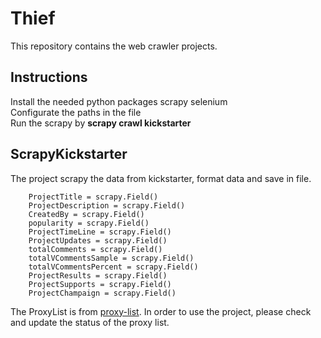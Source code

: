 # Thief
This repository contains the web crawler projects.

## Instructions
Install the needed python packages scrapy selenium  
Configurate the paths in the file  
Run the scrapy by **scrapy crawl kickstarter**  

## ScrapyKickstarter
The project scrapy the data from kickstarter, format data and save in file.

```
    ProjectTitle = scrapy.Field()
    ProjectDescription = scrapy.Field()
    CreatedBy = scrapy.Field()
    popularity = scrapy.Field()
    ProjectTimeLine = scrapy.Field()
    ProjectUpdates = scrapy.Field()
    totalComments = scrapy.Field()
    totalVCommentsSample = scrapy.Field()
    totalVCommentsPercent = scrapy.Field()
    ProjectResults = scrapy.Field()
    ProjectSupports = scrapy.Field()
    ProjectChampaign = scrapy.Field()
```

The ProxyList is from [proxy-list](https://github.com/clarketm/proxy-list). In order to use the project, please check and update the status of the proxy list.

